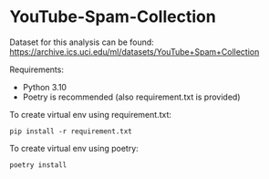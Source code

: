# YouTube-Spam-Collection

Dataset for this analysis can be found:
https://archive.ics.uci.edu/ml/datasets/YouTube+Spam+Collection

Requirements:

- Python 3.10
- Poetry is recommended (also requirement.txt is provided)

To create virtual env using requirement.txt:

```
pip install -r requirement.txt
```

To create virtual env using poetry:

```
poetry install
```